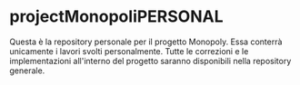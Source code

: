 # projectMonopoliPERSONAL

Questa è la repository personale per il progetto Monopoly. Essa conterrà unicamente i lavori svolti personalmente. Tutte le correzioni e le implementazioni all'interno del progetto saranno disponibili nella repository generale.
